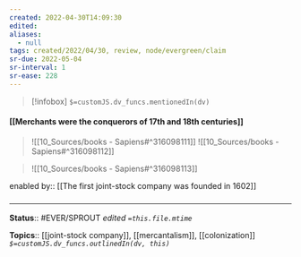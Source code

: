 ```yaml
---
created: 2022-04-30T14:09:30 
edited: 
aliases:
  - null
tags: created/2022/04/30, review, node/evergreen/claim
sr-due: 2022-05-04
sr-interval: 1
sr-ease: 228
---
```

> [!infobox]
`$=customJS.dv_funcs.mentionedIn(dv)`

#### [[Merchants were the conquerors of 17th and 18th centuries]]


> ![[10_Sources/books - Sapiens#^316098111]]
> ![[10_Sources/books - Sapiens#^316098112]]

> ![[10_Sources/books - Sapiens#^316098113]]

enabled by:: [[The first joint-stock company was founded in 1602]]


### <hr class="footnote"/>

**Status**:: #EVER/SPROUT
*edited `=this.file.mtime`*

**Topics**:: [[joint-stock company]], [[mercantalism]], [[colonization]]
*`$=customJS.dv_funcs.outlinedIn(dv, this)`*
